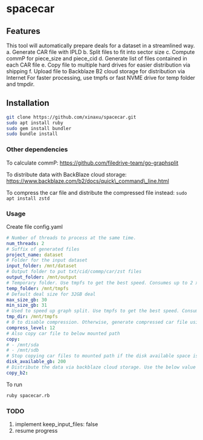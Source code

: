 # spacecar
## Features
This tool will automatically prepare deals for a dataset in a streamlined way.
  a. Generate CAR file with IPLD
  b. Split files to fit into sector size
  c. Compute commP for piece\_size and piece\_cid
  d. Generate list of files contained in each CAR file
  e. Copy file to multiple hard drives for easier distribution via shipping
  f. Upload file to Backblaze B2 cloud storage for distribution via Internet
For faster processing, use tmpfs or fast NVME drive for temp folder and tmpdir.
## Installation
```bash
git clone https://github.com/xinaxu/spacecar.git
sudo apt install ruby
sudo gem install bundler
sudo bundle install
```

### Other dependencies
To calculate commP:
https://github.com/filedrive-team/go-graphsplit

To distribute data with BackBlaze cloud storage:
https://www.backblaze.com/b2/docs/quick\_command\_line.html

To compress the car file and distribute the compressed file instead:
`sudo apt install zstd`

### Usage
Create file config.yaml
```yaml
# Number of threads to process at the same time.
num_threads: 2
# Suffix of generated files
project_name: dataset
# Folder for the input dataset
input_folder: /mnt/dataset
# Output folder to put txt/cid/commp/car/zst files
output_folder: /mnt/output
# Temporary folder. Use tmpfs to get the best speed. Consumes up to 2 x sector_size.
temp_folder: /mnt/tmpfs
# Default deal size for 32GB deal
max_size_gb: 30
min_size_gb: 31
# Used to speed up graph split. Use tmpfs to get the best speed. Consumes exactly 2 x sector_size.
tmp_dir: /mnt/tmpfs
# 0 to disable compression. Otherwise, generate compressed car file using zstd.
compress_level: 12
# Also copy car file to below mounted path
copy:
# - /mnt/sda
# - /mnt/sdb
# Stop copying car files to mounted path if the disk available space is less than set value
disk_available_gb: 200
# Distribute the data via backblaze cloud storage. Use the below value as bucket name, assuming b2 authorize has been run.
copy_b2:
```
To run
```bash
ruby spacecar.rb
```

### TODO
1. implement keep\_input\_files: false
2. resume progress

